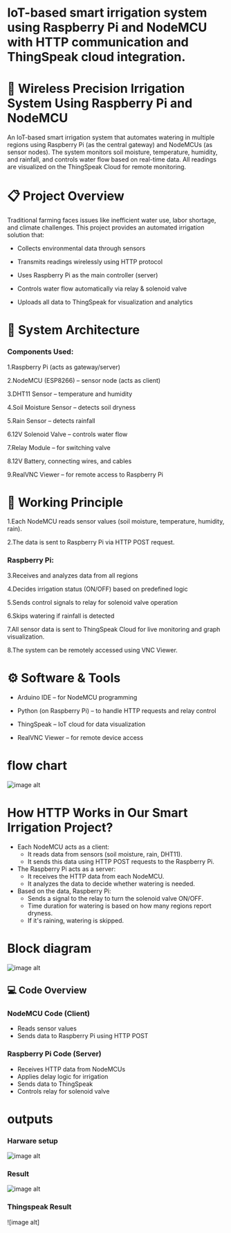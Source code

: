 # IoT-based smart irrigation system using Raspberry Pi and NodeMCU with HTTP communication and ThingSpeak cloud integration.
# 🌱 Wireless Precision Irrigation System Using Raspberry Pi and NodeMCU

An IoT-based smart irrigation system that automates watering in multiple regions using Raspberry Pi (as the central gateway) and NodeMCUs (as sensor nodes). The system monitors soil moisture, temperature, humidity, and rainfall, and controls water flow based on real-time data. All readings are visualized on the ThingSpeak Cloud for remote monitoring.

# 📋 Project Overview

Traditional farming faces issues like inefficient water use, labor shortage, and climate challenges.
This project provides an automated irrigation solution that:

- Collects environmental data through sensors

- Transmits readings wirelessly using HTTP protocol

- Uses Raspberry Pi as the main controller (server)

- Controls water flow automatically via relay & solenoid valve

- Uploads all data to ThingSpeak for visualization and analytics

# 🧠 System Architecture
### Components Used:

1.Raspberry Pi (acts as gateway/server)

2.NodeMCU (ESP8266) – sensor node (acts as client)

3.DHT11 Sensor – temperature and humidity

4.Soil Moisture Sensor – detects soil dryness

5.Rain Sensor – detects rainfall

6.12V Solenoid Valve – controls water flow

7.Relay Module – for switching valve

8.12V Battery, connecting wires, and cables

9.RealVNC Viewer – for remote access to Raspberry Pi

# 🔗 Working Principle

1.Each NodeMCU reads sensor values (soil moisture, temperature, humidity, rain).

2.The data is sent to Raspberry Pi via HTTP POST request.

### Raspberry Pi:

3.Receives and analyzes data from all regions

4.Decides irrigation status (ON/OFF) based on predefined logic

5.Sends control signals to relay for solenoid valve operation

6.Skips watering if rainfall is detected

7.All sensor data is sent to ThingSpeak Cloud for live monitoring and graph visualization.

8.The system can be remotely accessed using VNC Viewer.

# ⚙️ Software & Tools

- Arduino IDE – for NodeMCU programming

- Python (on Raspberry Pi) – to handle HTTP requests and relay control

- ThingSpeak – IoT cloud for data visualization

- RealVNC Viewer – for remote device access

# flow chart
![image alt](https://github.com/SatishBabuKukkapalli/wireless-precision-irrigation-system/blob/086e42737907e387193919f5cc1a63347c44a978/fc.jpg)

# How HTTP Works in Our Smart Irrigation Project?
- Each NodeMCU acts as a client:
  - It reads data from sensors (soil moisture, rain, DHT11).
  - It sends this data using HTTP POST requests to the Raspberry Pi.
- The Raspberry Pi acts as a server:
  - It receives the HTTP data from each NodeMCU.
  - It analyzes the data to decide whether watering is needed.
- Based on the data, Raspberry Pi:
  - Sends a signal to the relay to turn the solenoid valve ON/OFF.
  - Time duration for watering is based on how many regions report dryness.
  - If it's raining, watering is skipped.

# Block diagram
![image alt](https://github.com/SatishBabuKukkapalli/wireless-precision-irrigation-system/blob/c15397e994567fa85ce03bf4769a1e80be0399e7/proposed%20system.jpg)

## 💻 Code Overview

### NodeMCU Code (Client)
- Reads sensor values
- Sends data to Raspberry Pi using HTTP POST

### Raspberry Pi Code (Server)
- Receives HTTP data from NodeMCUs
- Applies delay logic for irrigation
- Sends data to ThingSpeak
- Controls relay for solenoid valve

# outputs
### Harware setup
![image alt](https://github.com/SatishBabuKukkapalli/wireless-precision-irrigation-system/blob/df12e9836b373d9c419a6a19dc1c395e34fb5de2/hardware%20setup.jpg)
### Result
![image alt](https://github.com/SatishBabuKukkapalli/wireless-precision-irrigation-system/blob/e28a25ead06230abe7663c94bf5478266f5bd76f/result.jpg)
###   Thingspeak Result
![image alt]
